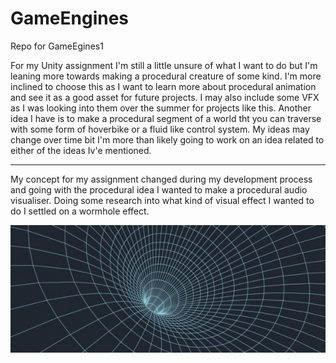 # GameEngines
 Repo for GameEgines1

For my Unity assignment I'm still a little unsure of what I want to do but I'm leaning more towards making a procedural creature of some kind.
I'm more inclined to choose this as I want to learn more about procedural animation and see it as a good asset for future projects.
I may also include some VFX as I was looking into them over the summer for projects like this.
Another idea I have is to make a procedural segment of a world tht you can traverse with some form of hoverbike or a fluid like control system.
My ideas may change over time bit I'm more than likely going to work on an idea related to either of the ideas Iv'e mentioned.

----
My concept for my assignment changed during my development process and going with the procedural idea I wanted to make a procedural audio visualiser. Doing some research into what kind of visual effect I wanted to do I settled on a wormhole effect. 

![](Images/wormhole_600.jpg)
